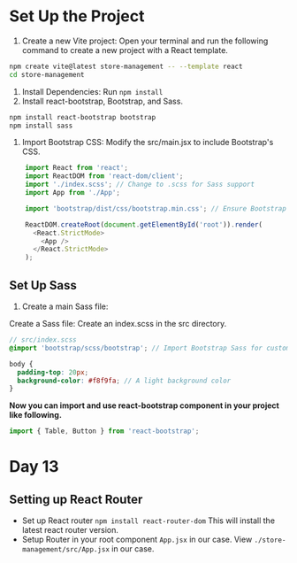 # Set Up the Project

1. Create a new Vite project: Open your terminal and run the following command to create a new project with a React template.

```bash
npm create vite@latest store-management -- --template react
cd store-management
```

1. Install Dependencies: Run  `npm install`
2. Install react-bootstrap, Bootstrap, and Sass.

```bash
npm install react-bootstrap bootstrap
npm install sass
```

1. Import Bootstrap CSS: Modify the src/main.jsx to include Bootstrap's CSS.

```javascript
    import React from 'react';
    import ReactDOM from 'react-dom/client';
    import './index.scss'; // Change to .scss for Sass support
    import App from './App';

    import 'bootstrap/dist/css/bootstrap.min.css'; // Ensure Bootstrap CSS is imported

    ReactDOM.createRoot(document.getElementById('root')).render(
      <React.StrictMode>
        <App />
      </React.StrictMode>
    );
```

## Set Up Sass

1. Create a main Sass file:

Create a Sass file: Create an index.scss in the src directory.

```scss
// src/index.scss
@import 'bootstrap/scss/bootstrap'; // Import Bootstrap Sass for customization

body {
  padding-top: 20px;
  background-color: #f8f9fa; // A light background color
}
```

**Now you can import and use react-bootstrap component in your project like following.**

```javascript
import { Table, Button } from 'react-bootstrap';
```

# Day 13

## Setting up React Router
- Set up React router
  `npm install react-router-dom` 
  This will install the latest react router version.
- Setup Router in your root component `App.jsx` in our case. View `./store-management/src/App.jsx` in our case.